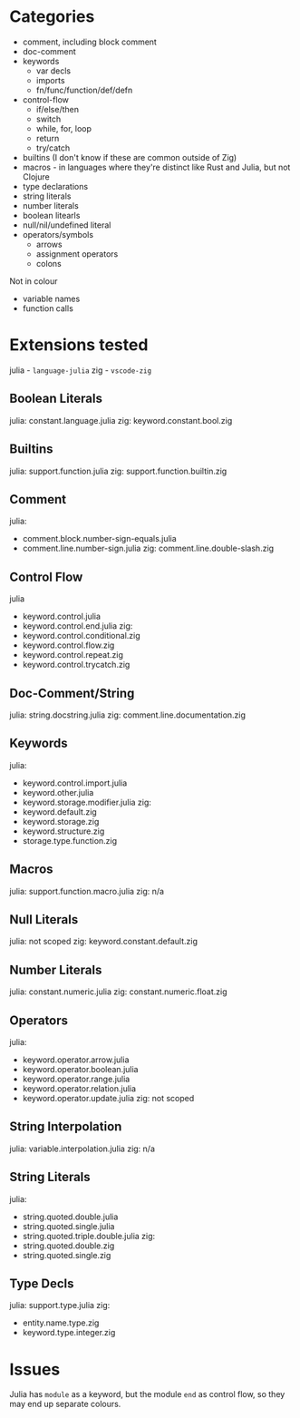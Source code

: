 # Categories
- comment, including block comment
- doc-comment
- keywords
  - var decls
  - imports
  - fn/func/function/def/defn
- control-flow
  - if/else/then
  - switch
  - while, for, loop
  - return
  - try/catch
- builtins (I don't know if these are common outside of Zig)
- macros - in languages where they're distinct like Rust and Julia, but not Clojure
- type declarations
- string literals
- number literals
- boolean litearls
- null/nil/undefined literal
- operators/symbols
  - arrows
  - assignment operators
  - colons

Not in colour
- variable names
- function calls

# Extensions tested
julia - `language-julia`
zig - `vscode-zig`

## Boolean Literals
julia: constant.language.julia
zig: keyword.constant.bool.zig

## Builtins
julia: support.function.julia
zig: support.function.builtin.zig

## Comment
julia:
  - comment.block.number-sign-equals.julia
  - comment.line.number-sign.julia
zig: comment.line.double-slash.zig

## Control Flow
julia
  - keyword.control.julia
  - keyword.control.end.julia
zig:
  - keyword.control.conditional.zig
  - keyword.control.flow.zig
  - keyword.control.repeat.zig
  - keyword.control.trycatch.zig

## Doc-Comment/String
julia: string.docstring.julia
zig: comment.line.documentation.zig

## Keywords
julia:
  - keyword.control.import.julia
  - keyword.other.julia
  - keyword.storage.modifier.julia
zig:
  - keyword.default.zig
  - keyword.storage.zig
  - keyword.structure.zig
  - storage.type.function.zig

## Macros
julia: support.function.macro.julia
zig: n/a

## Null Literals
julia: not scoped
zig: keyword.constant.default.zig

## Number Literals
julia: constant.numeric.julia
zig: constant.numeric.float.zig

## Operators
julia:
  - keyword.operator.arrow.julia
  - keyword.operator.boolean.julia
  - keyword.operator.range.julia
  - keyword.operator.relation.julia
  - keyword.operator.update.julia
zig: not scoped

## String Interpolation
julia: variable.interpolation.julia
zig: n/a

## String Literals
julia:
  - string.quoted.double.julia
  - string.quoted.single.julia
  - string.quoted.triple.double.julia
zig:
  - string.quoted.double.zig
  - string.quoted.single.zig

## Type Decls
julia: support.type.julia
zig:
  - entity.name.type.zig
  - keyword.type.integer.zig

# Issues
Julia has `module` as a keyword, but the module `end` as control flow, so they may end up separate colours.

